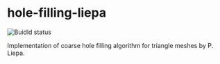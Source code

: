 # hole-filling-liepa

![Buidld status](https://github.com/russelmann/hole-filling-liepa/actions/workflows/python-package-conda.yml/badge.svg?event=push)

Implementation of coarse hole filling algorithm for triangle meshes by P. Liepa.

